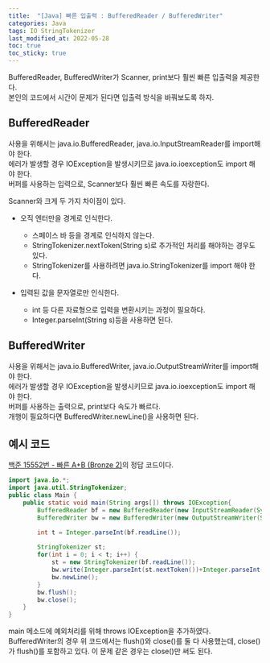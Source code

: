 ```yaml
---
title:  "[Java] 빠른 입출력 : BufferedReader / BufferedWriter"
categories: Java
tags: IO StringTokenizer
last_modified_at: 2022-05-28
toc: true
toc_sticky: true
---
```


BufferedReader, BufferedWriter가 Scanner, print보다 훨씬 빠른 입출력을 제공한다.  
본인의 코드에서 시간이 문제가 된다면 입출력 방식을 바꿔보도록 하자.

## BufferedReader

사용을 위해서는 java.io.BufferedReader, java.io.InputStreamReader를 import해야 한다.  
에러가 발생할 경우 IOException을 발생시키므로 java.io.ioexception도 import 해야 한다.  
버퍼를 사용하는 입력으로, Scanner보다 훨씬 빠른 속도를 자랑한다.  

Scanner와 크게 두 가지 차이점이 있다.

- 오직 엔터만을 경계로 인식한다.  
  - 스페이스 바 등을 경계로 인식하지 않는다.
  - StringTokenizer.nextToken(String s)로 추가적인 처리를 해야하는 경우도 있다.
  - StringTokenizer를 사용하려면 java.io.StringTokenizer를 import 해야 한다.

- 입력된 값을 문자열로만 인식한다.  
  - int 등 다른 자료형으로 입력을 변환시키는 과정이 필요하다.
  - Integer.parseInt(String s)등을 사용하면 된다.

## BufferedWriter

사용을 위해서는 java.io.BufferedWriter, java.io.OutputStreamWriter를 import해야 한다.  
에러가 발생할 경우 IOException을 발생시키므로 java.io.ioexception도 import 해야 한다.  
버퍼를 사용하는 출력으로, print보다 속도가 빠르다.  
개행이 필요하다면 BufferedWriter.newLine()을 사용하면 된다.

## 예시 코드

[백준 15552번 - 빠른 A+B (Bronze 2)](https://www.acmicpc.net/problem/15552)의 정답 코드이다.

```java
import java.io.*;
import java.util.StringTokenizer;
public class Main {
    public static void main(String args[]) throws IOException{
        BufferedReader bf = new BufferedReader(new InputStreamReader(System.in));
        BufferedWriter bw = new BufferedWriter(new OutputStreamWriter(System.out));

        int t = Integer.parseInt(bf.readLine());
        
        StringTokenizer st;
        for(int i = 0; i < t; i++) {
            st = new StringTokenizer(bf.readLine());
            bw.write(Integer.parseInt(st.nextToken())+Integer.parseInt(st.nextToken()) + "");
            bw.newLine();
        }
        bw.flush();
        bw.close();
    }
}
```

main 메소드에 예외처리를 위해 throws IOException을 추가하였다.  
BufferedWriter의 경우 위 코드에서는 flush()와 close()를 둘 다 사용했는데, close()가 flush()를 포함하고 있다. 이 문제 같은 경우는 close()만 써도 된다.
